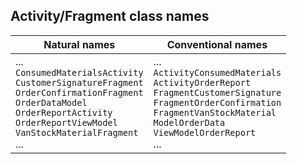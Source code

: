 ## Activity/Fragment class names

|Natural names|Conventional names|
|--|--|
|...<br />`ConsumedMaterialsActivity`<br />`CustomerSignatureFragment`<br />`OrderConfirmationFragment`<br />`OrderDataModel`<br />`OrderReportActivity`<br />`OrderReportViewModel`<br />`VanStockMaterialFragment`<br />...|...<br />`ActivityConsumedMaterials`<br />`ActivityOrderReport`<br />`FragmentCustomerSignature`<br />`FragmentOrderConfirmation`<br />`FragmentVanStockMaterial`<br />`ModelOrderData`<br />`ViewModelOrderReport`<br />...|
